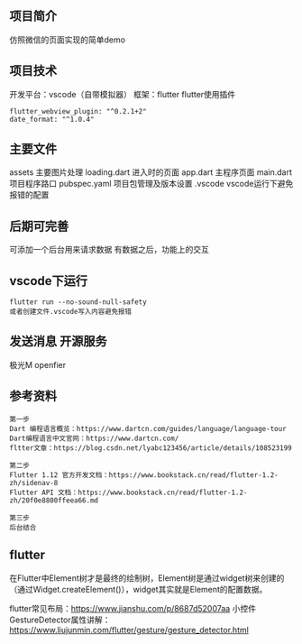 ## 项目简介
仿照微信的页面实现的简单demo

## 项目技术
开发平台：vscode（自带模拟器）
框架：flutter
flutter使用插件
```
flutter_webview_plugin: "^0.2.1+2"
date_format: "^1.0.4"
```

## 主要文件
assets 主要图片处理
loading.dart 进入时的页面
app.dart 主程序页面
main.dart 项目程序路口
pubspec.yaml 项目包管理及版本设置
.vscode vscode运行下避免报错的配置

## 后期可完善
可添加一个后台用来请求数据
有数据之后，功能上的交互

## vscode下运行
```
flutter run --no-sound-null-safety
或者创建文件.vscode写入内容避免报错
```

## 发送消息 开源服务
极光M
openfier

## 参考资料
```
第一步
Dart 编程语言概览：https://www.dartcn.com/guides/language/language-tour
Dart编程语言中文官网：https://www.dartcn.com/
fltter文章：https://blog.csdn.net/lyabc123456/article/details/108523199

第二步
Flutter 1.12 官方开发文档：https://www.bookstack.cn/read/flutter-1.2-zh/sidenav-8
Flutter API 文档：https://www.bookstack.cn/read/flutter-1.2-zh/20f0e8800ffeea66.md

第三步
后台结合
```


## flutter
在Flutter中Element树才是最终的绘制树，Element树是通过widget树来创建的（通过Widget.createElement()），widget其实就是Element的配置数据。

flutter常见布局：https://www.jianshu.com/p/8687d52007aa
小控件GestureDetector属性讲解：https://www.liujunmin.com/flutter/gesture/gesture_detector.html